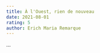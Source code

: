 ```yaml
---
title: À l'Ouest, rien de nouveau
date: 2021-08-01
rating: 5
author: Erich Maria Remarque 
---
```


...

